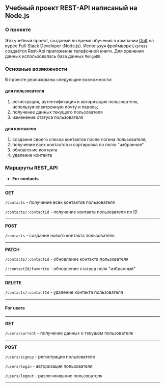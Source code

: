 ## Учебный проект REST-API написаный на Node.js

### О проекте

Это учебный проект, созданый во время обучения в компании
[GoIt](https://goit.ua/) на курсе Full-Stack Developer (Node.js). Используя
фреймворк `Express` создаётся Rest-Api приложение телефонной книги. Для хранения
данных использовалась база данных `MongoDB`.

### Основные возможности

В проекте реализованы следующие возможности:

#### для пользователя

1. регистрация, аутентификация и авторизация пользователя, используя електронную
   почту и пароль;
2. получение данных текущего пользователя
3. изменение статуса пользователя

#### для контактов

1. создание своего списка контактов после логина пользователя;
2. получение всех контактов и сортировка по полю "избранное"
3. обновление контакта
4. удаление контакта

### Маршруты REST_API


+ **For contacts**

---

**GET**

`/contacts` - получение всех контактов пользователя 

`/contacts/:contactId` - получение контакта пользователя по ID

---

**POST**


`/contacts` - создание нового контакта пользователя

---

**PATCH**

`/contacts/:contactId` - обновление контакта пользователя 

`/:contactId/favorite` - обновление статуса поля "избранный"

---

**DELETE**

`/contacts/:contactId` - удаление контакта пользователя

---


#### **For users**

---

**GET**

`/users/current` - получение данных о текущем пользователе

---

**POST**

`/users/signup` - регистрация пользователя

`/users/login` - авторизация пользователя

`/users/logout` - разлогинивание пользователя

---

